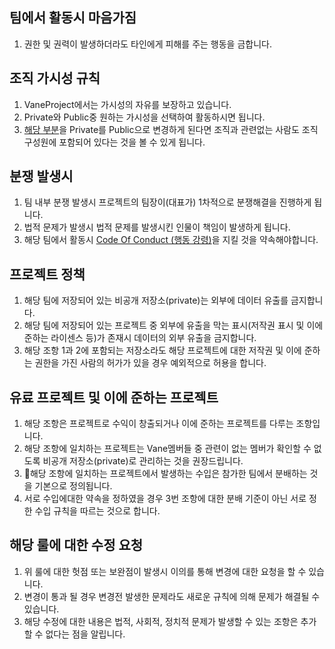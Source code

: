 ## 팀에서 활동시 마음가짐
1. 권한 및 권력이 발생하더라도 타인에게 피해를 주는 행동을 금합니다.

## 조직 가시성 규칙
1. VaneProject에서는 가시성의 자유를 보장하고 있습니다.
2. Private와 Public중 원하는 가시성을 선택하여 활동하시면 됩니다.
3. [해당 부분](https://github.com/orgs/VaneProject/people)을 Private를 Public으로 변경하게 된다면 조직과 관련없는 사람도 조직 구성원에 포함되어 있다는 것을 볼 수 있게 됩니다.

## 분쟁 발생시
1. 팀 내부 분쟁 발생시 프로젝트의 팀장이(대표가) 1차적으로 분쟁해결을 진행하게 됩니다.
2. 법적 문제가 발생시 법적 문제를 발생시킨 인물이 책임이 발생하게 됩니다.
3. 해당 팀에서 활동시 [Code Of Conduct (행동 강령)](https://github.com/VaneProject/.github/blob/main/CODE_OF_CONDUCT.md)을 지킬 것을 약속해야합니다.

## 프로젝트 정책
1. 해당 팀에 저장되어 있는 비공개 저장소(private)는 외부에 데이터 유출를 금지합니다.
2. 해당 팀에 저장되어 있는 프로젝트 중 외부에 유출을 막는 표시(저작권 표시 및 이에 준하는 라이센스 등)가 존재시 데이터의 외부 유출을 금지합니다.
3. 해당 조항 1과 2에 포함되는 저장소라도 해당 프로젝트에 대한 저작권 및 이에 준하는 권한을 가진 사람의 허가가 있을 경우 예외적으로 허용을 합니다.

## 유료 프로젝트 및 이에 준하는 프로젝트
1. 해당 조항은 프로젝트로 수익이 창출되거나 이에 준하는 프로젝트를 다루는 조항입니다.
2. 해당 조항에 일치하는 프로젝트는 Vane멤버들 중 관련이 없는 멤버가 확인할 수 없도록 비공개 저장소(private)로 관리하는 것을 권장드립니다.
3. 해당 조항에 일치하는 프로젝트에서 발생하는 수입은 참가한 팀에서 분배하는 것을 기본으로 정의됩니다.
4. 서로 수입에대한 약속을 정하였을 경우 3번 조항에 대한 분배 기준이 아닌 서로 정한 수입 규칙을 따르는 것으로 합니다.

## 해당 룰에 대한 수정 요청
1. 위 룰에 대한 헛점 또는 보완점이 발생시 이의를 통해 변경에 대한 요청을 할 수 있습니다.
2. 변경이 통과 될 경우 변경전 발생한 문제라도 새로운 규칙에 의해 문제가 해결될 수 있습니다.
3. 해당 수정에 대한 내용은 법적, 사회적, 정치적 문제가 발생할 수 있는 조항은 추가 할 수 없다는 점을 알립니다.
